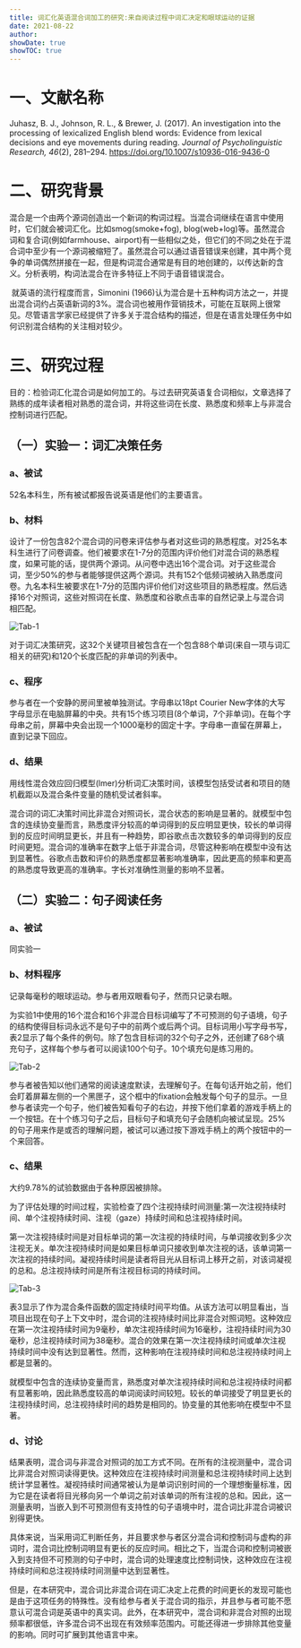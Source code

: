 ```yaml
---
title: 词汇化英语混合词加工的研究:来自阅读过程中词汇决定和眼球运动的证据
date: 2021-08-22
author: 
showDate: true
showTOC: true
---
```


# 一、文献名称

Juhasz, B. J., Johnson, R. L., & Brewer, J. (2017). An investigation into the processing of lexicalized English blend words: Evidence from lexical decisions and eye movements during reading. *Journal of Psycholinguistic Research, 46*(2), 281–294. https://doi.org/10.1007/s10936-016-9436-0 

# 二、研究背景

​		混合是一个由两个源词创造出一个新词的构词过程。当混合词继续在语言中使用时，它们就会被词汇化。比如smog(smoke+fog), blog(web+log)等。虽然混合词和复合词(例如farmhouse、airport)有一些相似之处，但它们的不同之处在于混合词中至少有一个源词被缩短了。虽然混合可以通过语音错误来创建，其中两个竞争的单词偶然拼接在一起，但是构词混合通常是有目的地创建的，以传达新的含义。分析表明，构词法混合在许多特征上不同于语音错误混合。

​		就英语的流行程度而言，Simonini (1966)认为混合是十五种构词方法之一，并提出混合词约占英语新词的3%。混合词也被用作营销技术，可能在互联网上很常见。尽管语言学家已经提供了许多关于混合结构的描述，但是在语言处理任务中如何识别混合结构的关注相对较少。

# 三、研究过程

目的：检验词汇化混合词是如何加工的。与过去研究英语复合词相似，文章选择了熟练的成年读者相对熟悉的混合词，并将这些词在长度、熟悉度和频率上与非混合控制词进行匹配。

## （一）实验一：词汇决策任务

### a、被试

52名本科生，所有被试都报告说英语是他们的主要语言。

### b、材料

设计了一份包含82个混合词的问卷来评估参与者对这些词的熟悉程度。对25名本科生进行了问卷调查。他们被要求在1-7分的范围内评价他们对混合词的熟悉程度，如果可能的话，提供两个源词。从问卷中选出16个混合词。对于这些混合词，至少50%的参与者能够提供这两个源词。共有152个低频词被纳入熟悉度问卷。九名本科生被要求在1-7分的范围内评价他们对这些项目的熟悉程度。然后选择16个对照词，这些对照词在长度、熟悉度和谷歌点击率的自然记录上与混合词相匹配。

![Tab-1]()

对于词汇决策研究，这32个关键项目被包含在一个包含88个单词(来自一项与词汇相关的研究)和120个长度匹配的非单词的列表中。

### c、程序

参与者在一个安静的房间里被单独测试。字母串以18pt Courier New字体的大写字母显示在电脑屏幕的中央。共有15个练习项目(8个单词，7个非单词)。在每个字母串之前，屏幕中央会出现一个1000毫秒的固定十字。字母串一直留在屏幕上，直到记录下回应。

### d、结果

​		用线性混合效应回归模型(lmer)分析词汇决策时间，该模型包括受试者和项目的随机截距以及混合条件变量的随机受试者斜率。

​		混合词的词汇决策时间比非混合对照词长，混合状态的影响是显著的。就模型中包含的连续协变量而言，熟悉度评分较高的单词得到的反应明显更快，较长的单词得到的反应时间明显更长，并且有一种趋势，即谷歌点击次数较多的单词得到的反应时间更短。混合词的准确率在数字上低于非混合词，尽管这种影响在模型中没有达到显著性。谷歌点击数和评价的熟悉度都显著影响准确率，因此更高的频率和更高的熟悉度导致更高的准确率。字长对准确性测量的影响不显著。

## （二）实验二：句子阅读任务

### a、被试

同实验一

### b、材料程序

记录每毫秒的眼球运动。参与者用双眼看句子，然而只记录右眼。

为实验1中使用的16个混合和16个非混合目标词编写了不可预测的句子语境，句子的结构使得目标词永远不是句子中的前两个或后两个词。目标词用小写字母书写，表2显示了每个条件的例句。除了包含目标词的32个句子之外，还创建了68个填充句子，这样每个参与者可以阅读100个句子。10个填充句是练习用的。

![Tab-2]()

参与者被告知以他们通常的阅读速度默读，去理解句子。在每句话开始之前，他们会盯着屏幕左侧的一个黑匣子，这个框中的fixation会触发每个句子的显示。一旦参与者读完一个句子，他们被告知看句子的右边，并按下他们拿着的游戏手柄上的一个按钮。在十个练习句子之后，目标句子和填充句子会随机向被试呈现。25%的句子用来作是或否的理解问题，被试可以通过按下游戏手柄上的两个按钮中的一个来回答。

### c、结果

大约9.78%的试验数据由于各种原因被排除。

为了评估处理的时间过程，实验检查了四个注视持续时间测量:第一次注视持续时间、单个注视持续时间、注视（gaze）持续时间和总注视持续时间。

第一次注视持续时间是对目标单词的第一次注视的持续时间，与单词接收到多少次注视无关。单次注视持续时间是如果目标单词只接收到单次注视的话，该单词第一次注视的持续时间。凝视持续时间是读者将目光从目标词上移开之前，对该词凝视的总和。总注视持续时间是所有注视目标词的持续时间。

![Tab-3]()

表3显示了作为混合条件函数的固定持续时间平均值。从该方法可以明显看出，当项目出现在句子上下文中时，混合词的注视持续时间比非混合对照词短。这种效应在第一次注视持续时间为9毫秒，单次注视持续时间为16毫秒，注视持续时间为30毫秒，总注视持续时间为38毫秒。混合的效果在第一次注视持续时间或单次注视持续时间中没有达到显著性。然而，这种影响在注视持续时间和总注视持续时间上都是显著的。

就模型中包含的连续协变量而言，熟悉度对单次注视持续时间和总注视持续时间都有显著影响，因此熟悉度较高的单词阅读时间较短。较长的单词接受了明显更长的注视持续时间，总注视持续时间的趋势是相同的。协变量的其他影响在模型中不显著。

### d、讨论

​		结果表明，混合词与非混合对照词的加工方式不同。在所有的注视测量中，混合词比非混合对照词读得更快。这种效应在注视持续时间测量和总注视持续时间上达到统计学显著性。凝视持续时间通常被认为是单词识别时间的一个理想衡量标准，因为它是在读者将目光移向另一个单词之前对该单词的所有注视的总和。因此，这一测量表明，当嵌入到不可预测但有支持性的句子语境中时，混合词比非混合词被识别得更快。

​		具体来说，当采用词汇判断任务，并且要求参与者区分混合词和控制词与虚构的非词时，混合词比控制词明显有更长的反应时间。相比之下，当混合词和控制词被嵌入到支持但不可预测的句子中时，混合词的处理速度比控制词快，这种效应在注视持续时间和总注视持续时间测量中达到显著性。

​		但是，在本研究中，混合词比非混合词在词汇决定上花费的时间更长的发现可能也是由于这项任务的特殊性。没有给参与者关于混合词的指示，并且参与者可能不愿意认可混合词是英语中的真实词。此外，在本研究中，混合词和非混合对照的出现频率都很低，许多混合词不出现在有效频率范围内。可能还得进一步排除其他变量的影响。同时可扩展到其他语言中来。
